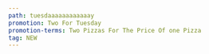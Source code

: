 ```yaml
---
path: tuesdaaaaaaaaaaaay
promotion: Two For Tuesday
promotion-terms: Two Pizzas For The Price Of one Pizza
tag: NEW
---
```


